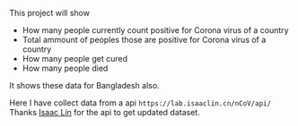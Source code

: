 This project will show

- How many people currently count positive for Corona virus of a country
- Total ammount of peoples those are positive for Corona virus of a country
- How many people get cured
- How many people died

It shows these data for Bangladesh also.

Here I have collect data from a api `https://lab.isaaclin.cn/nCoV/api/`
Thanks [Isaac Lin](https://github.com/BlankerL) for the api to get updated dataset.
